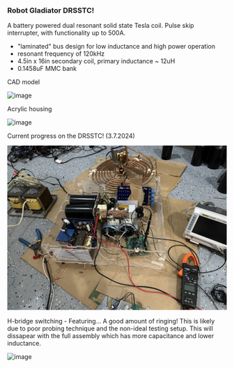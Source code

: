### Robot Gladiator DRSSTC!

A battery powered dual resonant solid state Tesla coil. Pulse skip interrupter, with functionality up to 500A.
- "laminated" bus design for low inductance and high power operation
- resonant frequency of 120kHz
- 4.5in x 16in secondary coil, primary inductance ~ 12uH
- 0.1458uF MMC bank

CAD model

![image](https://github.com/declansl/RobotGladiatorDRSSTC/assets/137135495/956ce51b-e048-4167-bef8-d638fccb2008)

Acrylic housing

![image](https://github.com/declansl/RobotGladiatorDRSSTC/assets/137135495/57646902-2e63-423b-935e-ce22cb921f0d)

Current progress on the DRSSTC! (3.7.2024)

![image](https://raw.githubusercontent.com/declansl/RobotGladiatorDRSSTC/main/images/drsstcinterior.jpg)

H-bridge switching - Featuring... A good amount of ringing! This is likely due to poor probing technique and the non-ideal testing setup. This will dissapear with the full assembly which has more capacitance and lower inductance.

![image](https://github.com/declansl/RobotGladiatorDRSSTC/main/images/prifeedbackcurrent.jpg)


